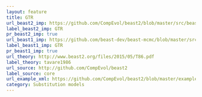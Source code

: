```yaml
---
layout: feature
title: GTR
url_beast2_imp: https://github.com/CompEvol/beast2/blob/master/src/beast/evolution/substitutionmodel/GTR.java
label_beast2_imp: GTR
pr_beast2_imp: true
url_beast1_imp: https://github.com/beast-dev/beast-mcmc/blob/master/src/dr/evomodel/substmodel/nucleotide/GTR.java
label_beast1_imp: GTR
pr_beast1_imp: true
url_theory: http://www.beast2.org/files/2015/05/T86.pdf
label_theory: tavare1986
url_source: http://github.com/CompEvol/beast2
label_source: core
url_example_xml: https://github.com/CompEvol/beast2/blob/master/examples/testGTR.xml
category: Substitution models
---
```

